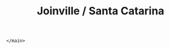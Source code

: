 <!DOCTYPE html>
<html lang="pt-BR">

<head>
    <meta charset="utf-8">
    <link rel="stylesheet" href="/css/style.css">
    <title>Conheça JOINVILLE/SC</title>
</head>

<body>
    <header>
        <div>
            <h1 class="nome-da-cidade">Joinville / Santa Catarina</h1>
        </div>
    </header>
    <main>

    </main>
</body>

</html>